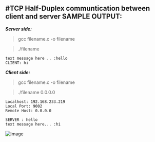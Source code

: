 #TCP Half-Duplex communtication between client and server
**SAMPLE OUTPUT:**
-----------------
***Server side:***
> gcc filename.c -o filename 

> ./filename
```
text message here .. :hello
CLIENT: hi
```
***Client side:***
> gcc filename.c -o filename 

> ./filename 0.0.0.0
```
Localhost: 192.168.233.219
Local Port: 9002
Remote Host: 0.0.0.0

SERVER : hello
text message here... :hi
```
![image](https://user-images.githubusercontent.com/91663578/136524019-483db708-6c9b-44b2-abb4-a18e089d6d69.png)

<!--P.S. Software used: CoCalc Online Linux Terminal -->  
